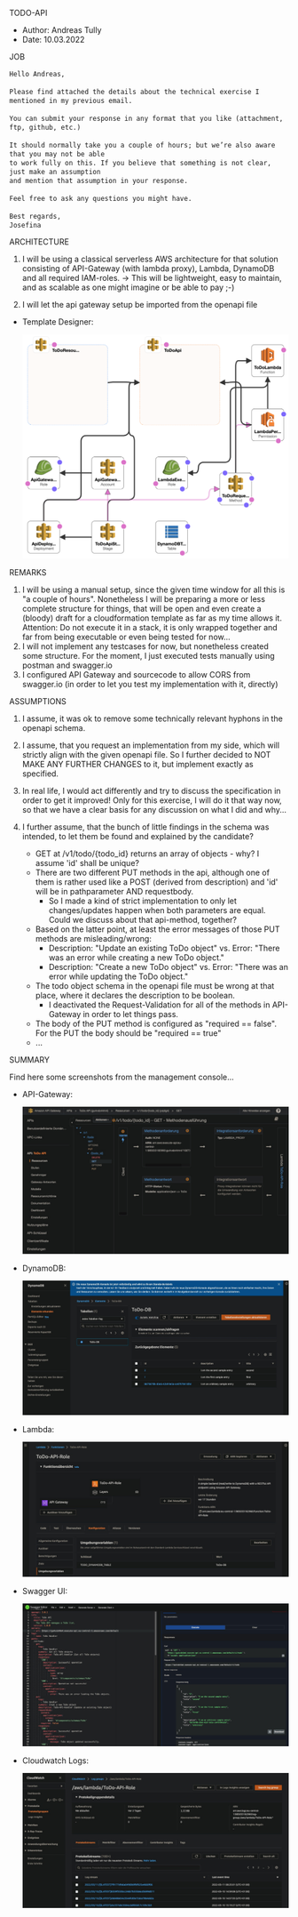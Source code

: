 TODO-API

- Author: Andreas Tully
- Date: 10.03.2022

JOB

```
Hello Andreas,

Please find attached the details about the technical exercise I mentioned in my previous email.

You can submit your response in any format that you like (attachment, ftp, github, etc.)

It should normally take you a couple of hours; but we’re also aware that you may not be able 
to work fully on this. If you believe that something is not clear, just make an assumption 
and mention that assumption in your response.

Feel free to ask any questions you might have.

Best regards,
Josefina
```

ARCHITECTURE

1. I will be using a classical serverless AWS architecture for that solution consisting of API-Gateway (with lambda proxy), Lambda, DynamoDB and all required IAM-roles.
   -> This will be lightweight, easy to maintain, and as scalable as one might imagine or be able to pay ;-)

2. I will let the api gateway setup be imported from the openapi file

- Template Designer:

  <img src="doc/screenshots/template-designer.png" />

REMARKS

1. I will be using a manual setup, since the given time window for all this is "a couple of hours". Nonetheless I will be preparing a more or less complete structure for things, that will be open and    even create a (bloody) draft for a cloudformation template as far as my time allows it. Attention: Do not execute it in a stack, it is only wrapped together and far from being executable or even being tested for now...
2. I will not implement any testcases for now, but nonetheless created some structure. For the moment, I just executed tests manually using postman and swagger.io
3. I configured API Gateway and sourcecode to allow CORS from swagger.io (in order to let you test my implementation with it, directly)

ASSUMPTIONS

1. I assume, it was ok to remove some technically relevant hyphons in the openapi schema.
2. I assume, that you request an implementation from my side, which will strictly align with the given openapi file. 
   So I further decided to NOT MAKE ANY FURTHER CHANGES to it, but implement exactly as specified.
3. In real life, I would act differently and try to discuss the specification in order to get it improved!
   Only for this exercise, I will do it that way now, so that we have a clear basis for any discussion on what I did and why...
2. I further assume, that the bunch of little findings in the schema was intended, to let them be found and explained by the candidate?

   - GET at /v1/todo/{todo_id} returns an array of objects - why? I assume 'id' shall be unique?
   - There are two different PUT methods in the api, although one of them is rather used like a POST (derived from description) and 'id' will be in pathparameter AND requestbody.
     - So I made a kind of strict implementation to only let changes/updates happen when both parameters are equal. Could we discuss about that api-method, together?
   - Based on the latter point, at least the error messages of those PUT methods are misleading/wrong: 
     - Description: "Update an existing ToDo object" vs. Error: "There was an error while creating a new ToDo object."
     - Description: "Create a new ToDo object" vs. Error: "There was an error while updating the ToDo object."
   - The todo object schema in the openapi file must be wrong at that place, where it declares the description to be boolean.
     - I deactivated the Request-Validation for all of the methods in API-Gateway in order to let things pass.
   - The body of the PUT method is configured as "required == false". For the PUT the body should be "required == true"
   - ...


SUMMARY

Find here some screenshots from the management console...

- API-Gateway:

  <img src="doc/screenshots/api-gateway.jpg" />

- DynamoDB:

  <img src="doc/screenshots/dynamodb-table.jpg" />

- Lambda:

  <img src="doc/screenshots/lambda-config.jpg" />

- Swagger UI:

  <img src="doc/screenshots/swagger-editor.jpg" />
  
- Cloudwatch Logs:

  <img src="doc/screenshots/cloudwatch-loggroup.jpg" />
